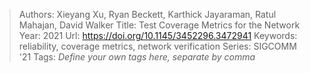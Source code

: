 > Authors: Xieyang Xu, Ryan Beckett, Karthick Jayaraman, Ratul Mahajan, David Walker
> Title: Test Coverage Metrics for the Network
> Year: 2021
> Url: https://doi.org/10.1145/3452296.3472941
> Keywords: reliability, coverage metrics, network verification
> Series: SIGCOMM '21
> Tags: *Define your own tags here, separate by comma*